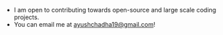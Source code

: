 - I am open to contributing towards open-source and large scale coding projects.
- You can email me at ayushchadha19@gmail.com!


